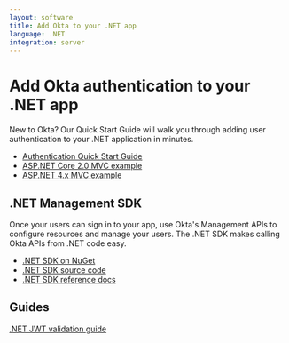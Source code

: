 ```yaml
---
layout: software
title: Add Okta to your .NET app
language: .NET
integration: server
---
```


# Add Okta authentication to your .NET app

New to Okta? Our Quick Start Guide will walk you through adding user authentication to your .NET application in minutes.

<ul class='code-list'>
  <li>
    <a href='/quickstart/#/okta-sign-in-page/dotnet/aspnetcore' class='code-button inverse' data-proofer-ignore>
      <span class='code-icon launch-16'></span><span>Authentication Quick Start Guide</span>
    </a>
  </li>
  <li>
    <a href='https://github.com/oktadeveloper/okta-aspnetcore-mvc-example' class='code-button'>
      <span class='fa fa-github'></span><span>ASP.NET Core 2.0 MVC example</span>
    </a>
  </li>
  <li>
    <a href='https://github.com/oktadeveloper/okta-aspnet-mvc-example' class='code-button'>
      <span class='fa fa-github'></span><span>ASP.NET 4.x MVC example</span>
    </a>
  </li>
</ul>

## .NET Management SDK

Once your users can sign in to your app, use Okta's Management APIs to configure resources and manage your users. The .NET SDK makes calling Okta APIs from .NET code easy.

<ul class='code-list'>
  <li>
    <span class='fa fa-archive'></span> <a href='https://www.nuget.org/packages/Okta.Sdk'>.NET SDK on NuGet</a>
  </li>
  <li>
    <span class='fa fa-github'></span> <a href='https://github.com/okta/okta-sdk-dotnet'>.NET SDK source code</a>
  </li>
  <li>
    <span class='code-icon expression-16'></span> <a href='https://developer.okta.com/okta-sdk-dotnet/'>.NET SDK reference docs</a>
  </li>
</ul>

## Guides

<p><a href='/code/dotnet/jwt-validation'>.NET JWT validation guide</a></p>